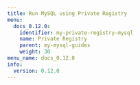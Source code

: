 ```yaml
---
title: Run MySQL using Private Registry
menu:
  docs_0.12.0:
    identifier: my-private-registry-mysql
    name: Private Registry
    parent: my-mysql-guides
    weight: 30
menu_name: docs_0.12.0
info:
  version: 0.12.0
---
```



